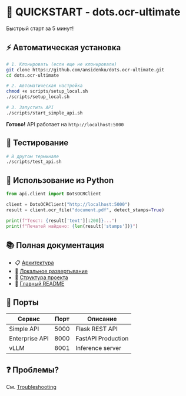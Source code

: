 # 🚀 QUICKSTART - dots.ocr-ultimate

Быстрый старт за 5 минут!

## ⚡ Автоматическая установка

```bash
# 1. Клонировать (если еще не клонировали)
git clone https://github.com/ansidenko/dots.ocr-ultimate.git
cd dots.ocr-ultimate

# 2. Автоматическая настройка
chmod +x scripts/setup_local.sh
./scripts/setup_local.sh

# 3. Запустить API
./scripts/start_simple_api.sh
```

**Готово!** API работает на `http://localhost:5000`

## 🧪 Тестирование

```bash
# В другом терминале
./scripts/test_api.sh
```

## 📖 Использование из Python

```python
from api.client import DotsOCRClient

client = DotsOCRClient("http://localhost:5000")
result = client.ocr_file("document.pdf", detect_stamps=True)

print(f"Текст: {result['text'][:200]}...")
print(f"Печатей найдено: {len(result['stamps'])}")
```

## 📚 Полная документация

- 📋 [Архитектура](docs/ARCHITECTURE.md)
- 🚀 [Локальное развертывание](docs/DEPLOYMENT_LOCAL.md)
- 📁 [Структура проекта](docs/PROJECT_STRUCTURE.md)
- 📖 [Главный README](ULTIMATE_README.md)

## 🔧 Порты

| Сервис | Порт | Описание |
|--------|------|----------|
| Simple API | 5000 | Flask REST API |
| Enterprise API | 8000 | FastAPI Production |
| vLLM | 8001 | Inference server |

## ❓ Проблемы?

См. [Troubleshooting](docs/DEPLOYMENT_LOCAL.md#troubleshooting)
